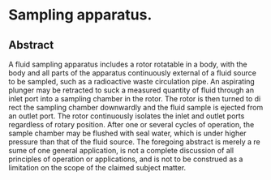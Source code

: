 # Sampling apparatus.

## Abstract
A fluid sampling apparatus includes a rotor rotatable in a body, with the body and all parts of the apparatus continuously external of a fluid source to be sampled, such as a radioactive waste circulation pipe. An aspirating plunger may be retracted to suck a measured quantity of fluid through an inlet port into a sampling chamber in the rotor. The rotor is then turned to di rect the sampling chamber downwardly and the fluid sample is ejected from an outlet port. The rotor continuously isolates the inlet and outlet ports regardless of rotary position. After one or several cycles of operation, the sample chamber may be flushed with seal water, which is under higher pressure than that of the fluid source. The foregoing abstract is merely a re sume of one general application, is not a complete discussion of all principles of operation or applications, and is not to be construed as a limitation on the scope of the claimed subject matter.